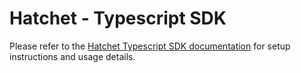 # Hatchet - Typescript SDK

Please refer to the [Hatchet Typescript SDK documentation](https://docs.hatchet.run/typescript-sdk/setup) for setup instructions and usage details.
